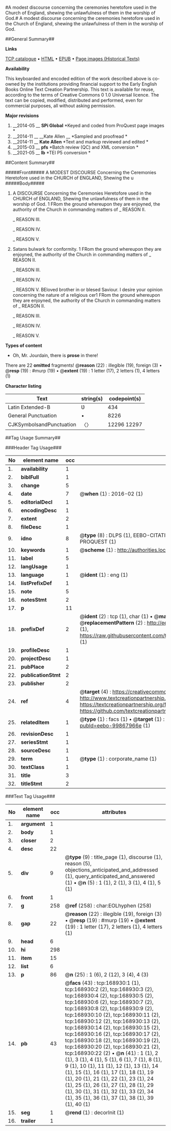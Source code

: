 #A modest discourse concerning the ceremonies heretofore used in the Church of England, shewing the unlawfulness of them in the worship of God.#
A modest discourse concerning the ceremonies heretofore used in the Church of England, shewing the unlawfulness of them in the worship of God.

##General Summary##

**Links**

[TCP catalogue](http://www.ota.ox.ac.uk/tcp/)  • 
[HTML](http://tei.it.ox.ac.uk/tcp/Texts-HTML/free/A89/A89214.html)  • 
[EPUB](http://tei.it.ox.ac.uk/tcp/Texts-EPUB/free/A89/A89214.epub) • 
[Page images (Historical Texts)](https://historicaltexts.jisc.ac.uk/eebo-99867966e)

**Availability**

This keyboarded and encoded edition of the work described above is co-owned by the
    institutions providing financial support to the Early English Books Online Text Creation
    Partnership. This text is available for reuse, according to the terms of  Creative Commons 0 1.0 Universal
    licence. The text can be copied, modified, distributed and performed, even for commercial
    purposes, all without asking permission.

**Major revisions**

1. __2014-05 __ __SPi Global__ *Keyed and coded from ProQuest page images *
1. __2014-11 __ __Kate Allen __ *Sampled and proofread *
1. __2014-11 __ __Kate Allen__ *Text and markup reviewed and edited *
1. __2015-03 __ __pfs__ *Batch review (QC) and XML conversion *
1. __2021-05 __ __lb__ *TEI P5 conversion *

##Content Summary##

#####Front#####
A MODEST DISCOURSE Concerning the Ceremonies Heretofore used in the CHURCH of ENGLAND, Shewing the u
#####Body#####

1. A DISCOURSE Concerning the Ceremonies Heretofore used in the CHURCH of ENGLAND, Shewing the unlawfulness of them in the worship of God.
1 FRom the ground whereupon they are enjoyned, the authority of the Church in commanding matters of 
    _ REASON II.

    _ REASON III.

    _ REASON IV.

    _ REASON V.

1. Satans bulwark for conformity.
1 FRom the ground whereupon they are enjoyned, the authority of the Church in commanding matters of 
    _ REASON II.

    _ REASON III.

    _ REASON IV.

    _ REASON V.
BEloved brother in or blesed Saviour. I desire your opinion concerning the nature of a religious cer1 FRom the ground whereupon they are enjoyned, the authority of the Church in commanding matters of 
    _ REASON II.

    _ REASON III.

    _ REASON IV.

    _ REASON V.

**Types of content**

  * Oh, Mr. Jourdain, there is **prose** in there!

There are 22 **omitted** fragments! 
 @__reason__ (22) : illegible (19), foreign (3)  •  @__resp__ (19) : #murp (19)  •  @__extent__ (19) : 1 letter (17), 2 letters (1), 4 letters (1)

**Character listing**


|Text|string(s)|codepoint(s)|
|---|---|---|
|Latin Extended-B|Ʋ|434|
|General Punctuation|•|8226|
|CJKSymbolsandPunctuation|〈〉|12296 12297|

##Tag Usage Summary##

###Header Tag Usage###

|No|element name|occ|attributes|
|---|---|---|---|
|1.|__availability__|1||
|2.|__biblFull__|1||
|3.|__change__|5||
|4.|__date__|7| @__when__ (1) : 2016-02 (1)|
|5.|__editorialDecl__|1||
|6.|__encodingDesc__|1||
|7.|__extent__|2||
|8.|__fileDesc__|1||
|9.|__idno__|8| @__type__ (8) : DLPS (1), EEBO-CITATION (1), VID (1), EEBO-PROQUEST (1), STC (3), PROQUEST (1)|
|10.|__keywords__|1| @__scheme__ (1) : http://authorities.loc.gov/ (1)|
|11.|__label__|5||
|12.|__langUsage__|1||
|13.|__language__|1| @__ident__ (1) : eng (1)|
|14.|__listPrefixDef__|1||
|15.|__note__|5||
|16.|__notesStmt__|2||
|17.|__p__|11||
|18.|__prefixDef__|2| @__ident__ (2) : tcp (1), char (1)  •  @__matchPattern__ (2) : ([0-9\-]+):([0-9IVX]+) (1), (.+) (1)  •  @__replacementPattern__ (2) : http://eebo.chadwyck.com/downloadtiff?vid=$1&page=$2 (1), https://raw.githubusercontent.com/textcreationpartnership/Texts/master/tcpchars.xml#$1 (1)|
|19.|__profileDesc__|1||
|20.|__projectDesc__|1||
|21.|__pubPlace__|2||
|22.|__publicationStmt__|2||
|23.|__publisher__|2||
|24.|__ref__|4| @__target__ (4) : https://creativecommons.org/publicdomain/zero/1.0/ (1), http://www.textcreationpartnership.org/docs/. (1), https://textcreationpartnership.org/faq/#faq05 (1), https://github.com/textcreationpartnership (1)|
|25.|__relatedItem__|1| @__type__ (1) : facs (1)  •  @__target__ (1) : https://data.historicaltexts.jisc.ac.uk/view?pubId=eebo-99867966e (1)|
|26.|__revisionDesc__|1||
|27.|__seriesStmt__|1||
|28.|__sourceDesc__|1||
|29.|__term__|1| @__type__ (1) : corporate_name (1)|
|30.|__textClass__|1||
|31.|__title__|3||
|32.|__titleStmt__|2||


###Text Tag Usage###

|No|element name|occ|attributes|
|---|---|---|---|
|1.|__argument__|1||
|2.|__body__|1||
|3.|__closer__|2||
|4.|__desc__|22||
|5.|__div__|9| @__type__ (9) : title_page (1), discourse (1), reason (5), objections_anticipated_and_addressed (1), query_anticipated_and_answered (1)  •  @__n__ (5) : 1 (1), 2 (1), 3 (1), 4 (1), 5 (1)|
|6.|__front__|1||
|7.|__g__|258| @__ref__ (258) : char:EOLhyphen (258)|
|8.|__gap__|22| @__reason__ (22) : illegible (19), foreign (3)  •  @__resp__ (19) : #murp (19)  •  @__extent__ (19) : 1 letter (17), 2 letters (1), 4 letters (1)|
|9.|__head__|6||
|10.|__hi__|298||
|11.|__item__|15||
|12.|__list__|6||
|13.|__p__|86| @__n__ (25) : 1 (6), 2 (12), 3 (4), 4 (3)|
|14.|__pb__|43| @__facs__ (43) : tcp:168930:1 (1), tcp:168930:2 (2), tcp:168930:3 (2), tcp:168930:4 (2), tcp:168930:5 (2), tcp:168930:6 (2), tcp:168930:7 (2), tcp:168930:8 (2), tcp:168930:9 (2), tcp:168930:10 (2), tcp:168930:11 (2), tcp:168930:12 (2), tcp:168930:13 (2), tcp:168930:14 (2), tcp:168930:15 (2), tcp:168930:16 (2), tcp:168930:17 (2), tcp:168930:18 (2), tcp:168930:19 (2), tcp:168930:20 (2), tcp:168930:21 (2), tcp:168930:22 (2)  •  @__n__ (41) : 1 (1), 2 (1), 3 (1), 4 (1), 5 (1), 6 (1), 7 (1), 8 (1), 9 (1), 10 (1), 11 (1), 12 (1), 13 (1), 14 (1), 15 (1), 16 (1), 17 (1), 18 (1), 19 (1), 20 (1), 21 (1), 22 (1), 23 (1), 24 (1), 25 (1), 26 (1), 27 (1), 28 (1), 29 (1), 30 (1), 31 (1), 32 (1), 33 (2), 34 (1), 35 (1), 36 (1), 37 (1), 38 (1), 39 (1), 40 (1)|
|15.|__seg__|1| @__rend__ (1) : decorInit (1)|
|16.|__trailer__|1||
